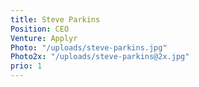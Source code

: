 ```yaml
---
title: Steve Parkins
Position: CEO
Venture: Applyr
Photo: "/uploads/steve-parkins.jpg"
Photo2x: "/uploads/steve-parkins@2x.jpg"
prio: 1
---
```


